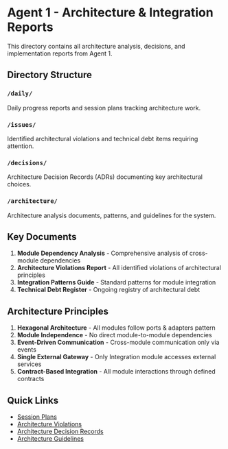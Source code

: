 # Agent 1 - Architecture & Integration Reports

This directory contains all architecture analysis, decisions, and implementation reports from Agent 1.

## Directory Structure

### `/daily/`
Daily progress reports and session plans tracking architecture work.

### `/issues/`
Identified architectural violations and technical debt items requiring attention.

### `/decisions/`
Architecture Decision Records (ADRs) documenting key architectural choices.

### `/architecture/`
Architecture analysis documents, patterns, and guidelines for the system.

## Key Documents

1. **Module Dependency Analysis** - Comprehensive analysis of cross-module dependencies
2. **Architecture Violations Report** - All identified violations of architectural principles
3. **Integration Patterns Guide** - Standard patterns for module integration
4. **Technical Debt Register** - Ongoing registry of architectural debt

## Architecture Principles

1. **Hexagonal Architecture** - All modules follow ports & adapters pattern
2. **Module Independence** - No direct module-to-module dependencies
3. **Event-Driven Communication** - Cross-module communication only via events
4. **Single External Gateway** - Only Integration module accesses external services
5. **Contract-Based Integration** - All module interactions through defined contracts

## Quick Links

- [Session Plans](./daily/)
- [Architecture Violations](./issues/)
- [Architecture Decision Records](./decisions/)
- [Architecture Guidelines](./architecture/)